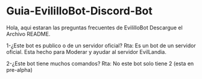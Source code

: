 # Guia-EvililloBot-Discord-Bot
Hola, aqui estaran las preguntas frecuentes de EvililloBot Descargue el Archivo README.

1-¿Este bot es publico o de un servidor oficial?
Rta: Es un bot de un servidor oficial. Esta hecho para Moderar y ayudar al servidor EvilLandia.

2-¿Este bot tiene muchos comandos?
Rta: No este bot solo tiene 2 (esta en pre-alpha)
